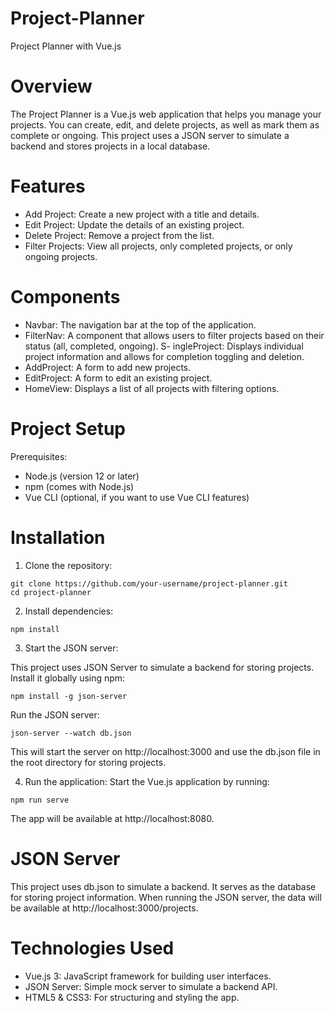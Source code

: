 # Project-Planner
Project Planner with Vue.js

# Overview
The Project Planner is a Vue.js web application that helps you manage your projects. You can create, edit, and delete projects, as well as mark them as complete or ongoing. This project uses a JSON server to simulate a backend and stores projects in a local database.

# Features

- Add Project: Create a new project with a title and details.
- Edit Project: Update the details of an existing project.
- Delete Project: Remove a project from the list.
- Filter Projects: View all projects, only completed projects, or only ongoing projects.

# Components

- Navbar: The navigation bar at the top of the application.
- FilterNav: A component that allows users to filter projects based on their status (all, completed, ongoing).
S- ingleProject: Displays individual project information and allows for completion toggling and deletion.
- AddProject: A form to add new projects.
- EditProject: A form to edit an existing project.
- HomeView: Displays a list of all projects with filtering options.

# Project Setup

Prerequisites:
- Node.js (version 12 or later)
- npm (comes with Node.js)
- Vue CLI (optional, if you want to use Vue CLI features)

# Installation

1. Clone the repository:
   
```
git clone https://github.com/your-username/project-planner.git
cd project-planner
```
   
2. Install dependencies:

```
npm install
```
   
3. Start the JSON server:

This project uses JSON Server to simulate a backend for storing projects. Install it globally using npm:

```
npm install -g json-server
```

Run the JSON server:

```
json-server --watch db.json
```

This will start the server on http://localhost:3000 and use the db.json file in the root directory for storing projects.

4. Run the application:
Start the Vue.js application by running:

```
npm run serve
```

The app will be available at http://localhost:8080.

# JSON Server

This project uses db.json to simulate a backend. It serves as the database for storing project information. When running the JSON server, the data will be available at http://localhost:3000/projects.

# Technologies Used

- Vue.js 3: JavaScript framework for building user interfaces.
- JSON Server: Simple mock server to simulate a backend API.
- HTML5 & CSS3: For structuring and styling the app.

